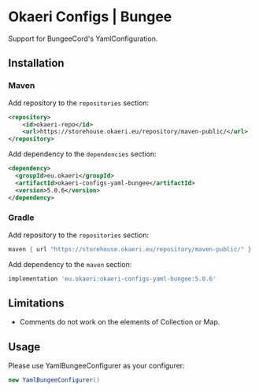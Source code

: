 # Okaeri Configs | Bungee

Support for BungeeCord's YamlConfiguration.

## Installation

### Maven

Add repository to the `repositories` section:

```xml
<repository>
    <id>okaeri-repo</id>
    <url>https://storehouse.okaeri.eu/repository/maven-public/</url>
</repository>
```

Add dependency to the `dependencies` section:

```xml
<dependency>
  <groupId>eu.okaeri</groupId>
  <artifactId>okaeri-configs-yaml-bungee</artifactId>
  <version>5.0.6</version>
</dependency>
```

### Gradle

Add repository to the `repositories` section:

```groovy
maven { url "https://storehouse.okaeri.eu/repository/maven-public/" }
```

Add dependency to the `maven` section:

```groovy
implementation 'eu.okaeri:okaeri-configs-yaml-bungee:5.0.6'
```

## Limitations

- Comments do not work on the elements of Collection or Map.

## Usage

Please use YamlBungeeConfigurer as your configurer:

```java
new YamlBungeeConfigurer()
```

